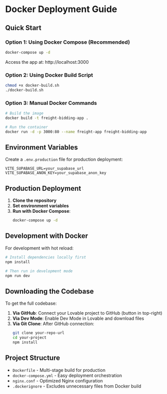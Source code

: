 # Docker Deployment Guide

## Quick Start

### Option 1: Using Docker Compose (Recommended)
```bash
docker-compose up -d
```
Access the app at: http://localhost:3000

### Option 2: Using Docker Build Script
```bash
chmod +x docker-build.sh
./docker-build.sh
```

### Option 3: Manual Docker Commands
```bash
# Build the image
docker build -t freight-bidding-app .

# Run the container
docker run -d -p 3000:80 --name freight-app freight-bidding-app
```

## Environment Variables

Create a `.env.production` file for production deployment:
```
VITE_SUPABASE_URL=your_supabase_url
VITE_SUPABASE_ANON_KEY=your_supabase_anon_key
```

## Production Deployment

1. **Clone the repository**
2. **Set environment variables**
3. **Run with Docker Compose**:
   ```bash
   docker-compose up -d
   ```

## Development with Docker

For development with hot reload:
```bash
# Install dependencies locally first
npm install

# Then run in development mode
npm run dev
```

## Downloading the Codebase

To get the full codebase:
1. **Via GitHub**: Connect your Lovable project to GitHub (button in top-right)
2. **Via Dev Mode**: Enable Dev Mode in Lovable and download files
3. **Via Git Clone**: After GitHub connection:
   ```bash
   git clone your-repo-url
   cd your-project
   npm install
   ```

## Project Structure

- `Dockerfile` - Multi-stage build for production
- `docker-compose.yml` - Easy deployment orchestration
- `nginx.conf` - Optimized Nginx configuration
- `.dockerignore` - Excludes unnecessary files from Docker build